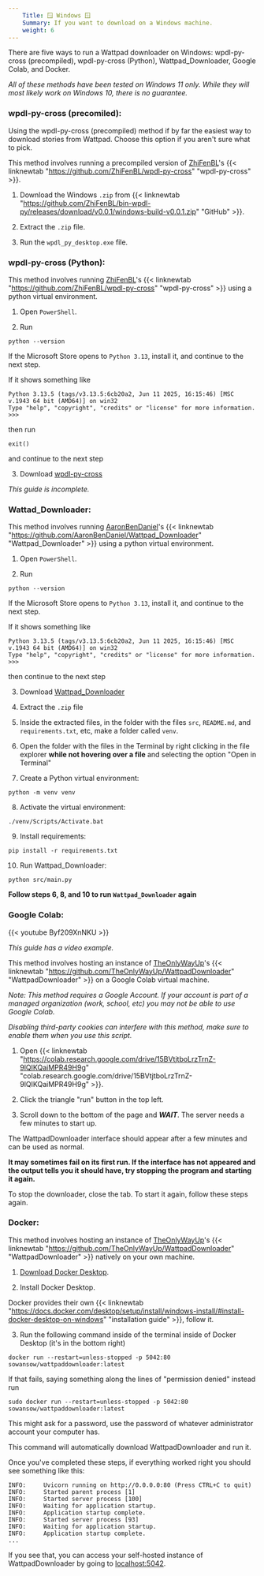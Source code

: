 ```yaml
---
    Title: 🪟 Windows 🪟
    Summary: If you want to download on a Windows machine.
    weight: 6
---
```


There are five ways to run a Wattpad downloader on Windows: wpdl-py-cross (precompiled), wpdl-py-cross (Python), Wattpad_Downloader, Google Colab, and Docker.

*All of these methods have been tested on *Windows 11 only*. While they will most likely work on Windows 10, there is no guarantee.*

### wpdl-py-cross (precomiled):

Using the wpdl-py-cross (precompiled) method if by far the easiest way to download stories from Wattpad. Choose this option if you aren't sure what to pick.

This method involves running a precompiled version of [ZhiFenBL](https://github.com/ZhiFenBL)'s {{< linknewtab "https://github.com/ZhiFenBL/wpdl-py-cross" "wpdl-py-cross" >}}.

1) Download the Windows `.zip` from  {{< linknewtab "https://github.com/ZhiFenBL/bin-wpdl-py/releases/download/v0.0.1/windows-build-v0.0.1.zip" "GitHub" >}}.

2) Extract the `.zip` file.

3) Run the `wpdl_py_desktop.exe` file.

### wpdl-py-cross (Python):

This method involves running [ZhiFenBL](https://github.com/ZhiFenBL)'s {{< linknewtab "https://github.com/ZhiFenBL/wpdl-py-cross" "wpdl-py-cross" >}} using a python virtual environment.

1) Open `PowerShell`.

2) Run

```
python --version
```

If the Microsoft Store opens to `Python 3.13`, install it, and continue to the next step.

If it shows something like

```
Python 3.13.5 (tags/v3.13.5:6cb20a2, Jun 11 2025, 16:15:46) [MSC v.1943 64 bit (AMD64)] on win32
Type "help", "copyright", "credits" or "license" for more information.
>>>
```

then run
```
exit()
```
and continue to the next step

3) Download [wpdl-py-cross]()

*This guide is incomplete.*

### Wattad_Downloader:

This method involves running [AaronBenDaniel](https://github.com/AaronBenDaniel)'s {{< linknewtab "https://github.com/AaronBenDaniel/Wattpad_Downloader" "Wattpad_Downloader" >}} using a python virtual environment.

1) Open `PowerShell`.

2) Run

```
python --version
```

If the Microsoft Store opens to `Python 3.13`, install it, and continue to the next step.

If it shows something like

```
Python 3.13.5 (tags/v3.13.5:6cb20a2, Jun 11 2025, 16:15:46) [MSC v.1943 64 bit (AMD64)] on win32
Type "help", "copyright", "credits" or "license" for more information.
>>>
```

then continue to the next step

3) Download [Wattpad_Downloader](https://github.com/AaronBenDaniel/Wattpad_Downloader/archive/refs/heads/main.zip)

4) Extract the `.zip` file

5) Inside the extracted files, in the folder with the files `src`, `README.md`, and `requirements.txt`, etc, make a folder called `venv`.

6) Open the folder with the files in the Terminal by right clicking in the file explorer **while not hovering over a file** and selecting the option "Open in Terminal"

7) Create a Python virtual environment:

```
python -m venv venv
```

8) Activate the virtual environment:

```
./venv/Scripts/Activate.bat
```

9) Install requirements:

```
pip install -r requirements.txt
```

10) Run Wattpad_Downloader:

```
python src/main.py
```

**Follow steps 6, 8, and 10 to run `Wattpad_Downloader` again**

### Google Colab:

{{< youtube Byf209XnNKU >}}

*This guide has a video example.*

This method involves hosting an instance of [TheOnlyWayUp](https://github.com/TheOnlyWayUp)'s {{< linknewtab "https://github.com/TheOnlyWayUp/WattpadDownloader" "WattpadDownloader" >}} on a Google Colab virtual machine.

*Note: This method requires a Google Account. If your account is part of a managed organization (work, school, etc) you may not be able to use Google Colab.*

*Disabling third-party cookies can interfere with this method, make sure to enable them when you use this script.*

1) Open {{< linknewtab "https://colab.research.google.com/drive/15BVtjtboLrzTrnZ-9lQIKQaiMPR49H9g" "colab.research.google.com/drive/15BVtjtboLrzTrnZ-9lQIKQaiMPR49H9g" >}}.

2) Click the triangle "run" button in the top left.

3) Scroll down to the bottom of the page and ***WAIT***. The server needs a few minutes to start up.

The WattpadDownloader interface should appear after a few minutes and can be used as normal.

**It may sometimes fail on its first run. If the interface has not appeared and the output tells you it should have, try stopping the program and starting it again.**

To stop the downloader, close the tab. To start it again, follow these steps again.

### Docker:

This method involves hosting an instance of [TheOnlyWayUp](https://github.com/TheOnlyWayUp)'s {{< linknewtab "https://github.com/TheOnlyWayUp/WattpadDownloader" "WattpadDownloader" >}} natively on your own machine.

1) [Download Docker Desktop](https://desktop.docker.com/win/main/amd64/Docker%20Desktop%20Installer.exe).

2) Install Docker Desktop.

Docker provides their own {{< linknewtab "https://docs.docker.com/desktop/setup/install/windows-install/#install-docker-desktop-on-windows" "installation guide" >}}, follow it.

3) Run the following command inside of the terminal inside of Docker Desktop (it's in the bottom right)

```
docker run --restart=unless-stopped -p 5042:80 sowansow/wattpaddownloader:latest
```

If that fails, saying something along the lines of "permission denied" instead run

```
sudo docker run --restart=unless-stopped -p 5042:80 sowansow/wattpaddownloader:latest
```

This might ask for a password, use the password of whatever administrator account your computer has.

This command will automatically download WattpadDownloader and run it.

Once you've completed these steps, if everything worked right you should see something like this:

```
INFO:     Uvicorn running on http://0.0.0.0:80 (Press CTRL+C to quit)
INFO:     Started parent process [1]
INFO:     Started server process [100]
INFO:     Waiting for application startup.
INFO:     Application startup complete.
INFO:     Started server process [93]
INFO:     Waiting for application startup.
INFO:     Application startup complete.
...
```

If you see that, you can access your self-hosted instance of WattpadDownloader by going to [localhost:5042](http://localhost:5042/).
